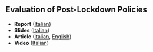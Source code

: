 ## Evaluation of Post-Lockdown Policies

* **Report** ([Italian](https://drive.google.com/file/d/1F7zVZPuTGjiCRmRZwwIkrtCUo6wDn8zF/view))
* **Slides** ([Italian](https://drive.google.com/file/d/1_K2n4VA-90REEQe55gPAL7N3UhZhNQQP/view))
* **Article** ([Italian](https://magazine.fbk.eu/it/news/covid-19-stefano-merler-ha-illustrato-come-e-stato-costruito-il-modello-previsionale/), [English](https://magazine.fbk.eu/en/news/covid-19-stefano-merler-illustrated-today-at-the-iss-press-conference-how-the-previsional-model-was-built/))
* **Video** ([Italian](https://www.youtube.com/watch?v=oqHRHBR3jTU))
